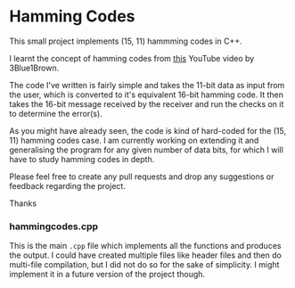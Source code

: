 # Hamming Codes
This small project implements (15, 11) hammming codes in C++.

I learnt the concept of hamming codes from [this](https://youtu.be/X8jsijhllIA) YouTube video by 3Blue1Brown.

The code I've written is fairly simple and takes the 11-bit data as input from the user, which is converted to it's equivalent 16-bit hamming code.
It then takes the 16-bit message received by the receiver and run the checks on it to determine the error(s).

As you might have already seen, the code is kind of hard-coded for the (15, 11) hamming codes case. I am currently working on extending it and generalising the
program for any given number of data bits, for which I will have to study hamming codes in depth.

Please feel free to create any pull requests and drop any suggestions or feedback regarding the project.

Thanks

### hammingcodes.cpp
This is the main `.cpp` file which implements all the functions and produces the output. I could have created multiple files like header files and then do
multi-file compilation, but I did not do so for the sake of simplicity. I might implement it in a future version of the project though.
